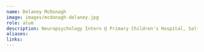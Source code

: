 ```yaml
---
name: Delaney McDonagh
image: images/mcdonagh-delaney.jpg
role: alum
description: Neuropsychology Intern @ Primary Children's Hospital, Salt Lake City, UT
aliases:
links:
---
```

